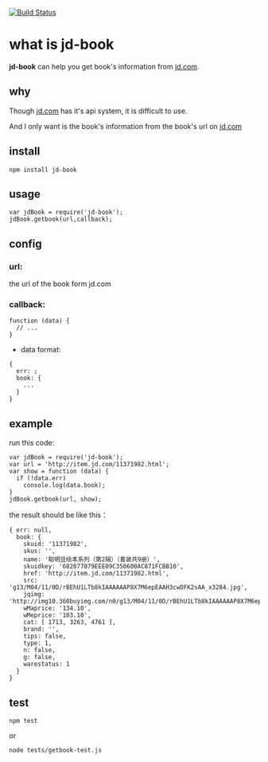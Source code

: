 [![Build Status](https://travis-ci.org/hygkui/jd-book.svg?branch=master)](https://travis-ci.org/hygkui/jd-book)

# what is jd-book
**jd-book** can help you get book's information from [jd.com](www.jd.com).

## why
Though [jd.com](www.jd.com) has it's api system, it is difficult to use.

And I only want is the book's information from the book's url on [jd.com](www.jd.com)

## install

```
npm install jd-book
```
## usage

```
var jdBook = require('jd-book');
jdBook.getbook(url,callback);
```
## config
### url:

the url of the book form jd.com

### callback:

```
function (data) {
  // ...
}
```
* data format:

```
{
  err: ;
  book: {
    ...
  }
}
```
## example

run this code:

```
var jdBook = require('jd-book');
var url = 'http://item.jd.com/11371982.html';
var show = function (data) {
  if (!data.err)
    console.log(data.book);
}
jdBook.getbook(url, show);

```

the result should be like this：

```
{ err: null,
  book: {
    skuid: '11371982',
    skus: '',
    name: '聪明豆绘本系列（第2辑）（套装共9册）',
    skuidkey: '682077079EEE09C350600AC871FCBB10',
    href: 'http://item.jd.com/11371982.html',
    src: 'g13/M04/11/0D/rBEhU1LTb8kIAAAAAAP8X7M6epEAAH3cwOFK2sAA_x3284.jpg',
    jqimg: 'http://img10.360buyimg.com/n0/g13/M04/11/0D/rBEhU1LTb8kIAAAAAAP8X7M6epEAAH3cwOFK2sAA_x3284.jpg',
    wMaprice: '134.10',
    wMeprice: '103.10',
    cat: [ 1713, 3263, 4761 ],
    brand: '',
    tips: false,
    type: 1,
    n: false,
    g: false,
    warestatus: 1
  }
}
```

## test

```
npm test
```
or

```
node tests/getbook-test.js
```
